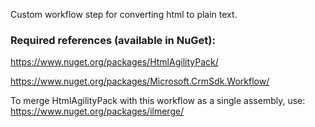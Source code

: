 Custom workflow step for converting html to plain text.

### Required references (available in NuGet): 

https://www.nuget.org/packages/HtmlAgilityPack/

https://www.nuget.org/packages/Microsoft.CrmSdk.Workflow/

To merge HtmlAgilityPack with this workflow as a single assembly, use: https://www.nuget.org/packages/ilmerge/
